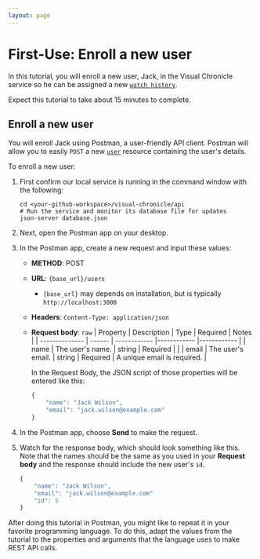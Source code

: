```yaml
---
layout: page
---
```


# First-Use: Enroll a new user

In this tutorial, you will enroll a new user, Jack, in the Visual Chronicle service so he can be assigned a new [`watch history`](../api/watch-history).

Expect this tutorial to take about 15 minutes to complete.

## Enroll a new user

You will enroll Jack using Postman, a user-friendly API client. Postman will allow you to easily `POST` a new [`user`](../api/user) resource containing the user's details.

To enroll a new user:

1. First confirm our local service is running in the command window with the following:

    ```shell
    cd <your-github-workspace>/visual-chronicle/api
    # Run the service and monitor its database file for updates
    json-server database.json
    ```

1. Next, open the Postman app on your desktop.
1. In the Postman app, create a new request and input these values:
    * **METHOD**: POST
    * **URL**: `{base_url}/users`
        * `{base_url}` may depends on installation, but is typically `http://localhost:3000`
    * **Headers**: `Content-Type: application/json`
    * **Request body**: `raw`
        | Property | Description | Type | Required | Notes |
        | -------------- | ------ | ------------ |------------ |------------ |
        | name | The user's name. | string | Required |   |
        | email | The user's email. | string | Required | A unique email is required. |

        In the Request Body, the JSON script of those properties will be entered like this:

        ```js
        {
            "name": "Jack Wilson",
            "email": "jack.wilson@example.com"
        }
        ```

1. In the Postman app, choose **Send** to make the request.
1. Watch for the response body, which should look something like this. Note that the names should be the same as you used in your **Request body** and the response should include the new user's `id`.

    ```js
    {
        "name": "Jack Wilson",
        "email": "jack.wilson@example.com"
        "id": 5
    }
    ```

After doing this tutorial in Postman, you might like to repeat it in
your favorite programming language. To do this, adapt the values from
the tutorial to the properties and arguments that the language uses to make REST API calls.
